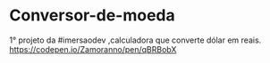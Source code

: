 # Conversor-de-moeda
1° projeto da #imersaodev ,calculadora que converte dólar em reais.     https://codepen.io/Zamoranno/pen/qBRBobX
